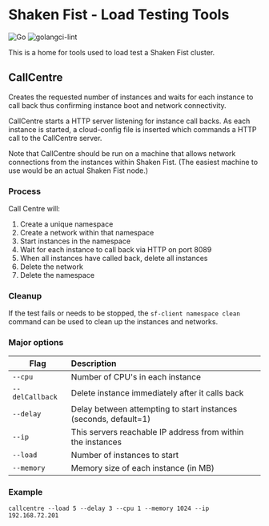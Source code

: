 # Shaken Fist - Load Testing Tools
![Go](https://github.com/shakenfist/loadtest/workflows/Go/badge.svg) ![golangci-lint](https://github.com/shakenfist/loadtest/workflows/golangci-lint/badge.svg)

This is a home for tools used to load test a Shaken Fist cluster.

## CallCentre
Creates the requested number of instances and waits for each instance to call back thus confirming instance boot and network connectivity.

CallCentre starts a HTTP server listening for instance call backs. As each instance is started, a cloud-config file is inserted which commands a HTTP call to the CallCentre server.

Note that CallCentre should be run on a machine that allows network connections from the instances within Shaken Fist. (The easiest machine to use would be an actual Shaken Fist node.)

### Process
Call Centre will:
  1. Create a unique namespace
  2. Create a network within that namespace
  3. Start instances in the namespace
  4. Wait for each instance to call back via HTTP on port 8089
  5. When all instances have called back, delete all instances
  6. Delete the network
  7. Delete the namespace

### Cleanup
If the test fails or needs to be stopped, the `sf-client namespace clean` command can be used to clean up the instances and networks.

### Major options
|Flag  | Description
-------|:---------------
`--cpu`      | Number of CPU's in each instance
`--delCallback`  | Delete instance immediately after it calls back
`--delay`        | Delay between attempting to start instances (seconds, default=1)
`--ip`           | This servers reachable IP address from within the instances
`--load`         | Number of instances to start
`--memory`       | Memory size of each instance (in MB)

### Example
```
callcentre --load 5 --delay 3 --cpu 1 --memory 1024 --ip 192.168.72.201
```